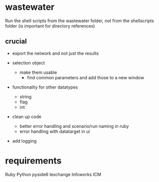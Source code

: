 # wastewater
Run the shell scripts from the wastewater folder, not from the shellscripts folder (is important for directory references)




## crucial
- export the network and not just the results
- selection object
    - make them usable
        - find common parameters and add those to a new window
- functionality for other datatypes
    - string
    - flag
    - int


- clean up code
    - better error handling and scenario/run naming in ruby
    - error  handling with datatarget in ui

- add logging






# requirements
Ruby
Python pyside6
Iexchange
Infoworks ICM